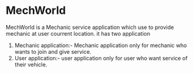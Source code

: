 # MechWorld
MechWorld is a Mechanic service application which use to provide mechanic at user courrent location.
it has two application 
1. Mechanic application:-
Mechanic application only for mechanic who wants to join and give service.
2. User application:-
user application only for user who want service of their vehicle.


